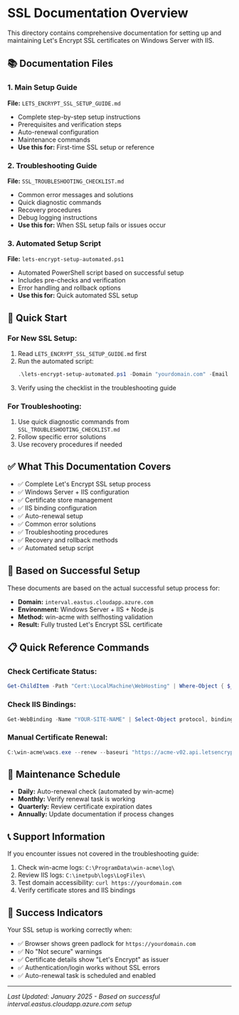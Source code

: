 # SSL Documentation Overview

This directory contains comprehensive documentation for setting up and maintaining Let's Encrypt SSL certificates on Windows Server with IIS.

## 📚 **Documentation Files**

### **1. Main Setup Guide**
**File:** `LETS_ENCRYPT_SSL_SETUP_GUIDE.md`
- Complete step-by-step setup instructions
- Prerequisites and verification steps
- Auto-renewal configuration
- Maintenance commands
- **Use this for:** First-time SSL setup or reference

### **2. Troubleshooting Guide**
**File:** `SSL_TROUBLESHOOTING_CHECKLIST.md`
- Common error messages and solutions
- Quick diagnostic commands
- Recovery procedures
- Debug logging instructions
- **Use this for:** When SSL setup fails or issues occur

### **3. Automated Setup Script**
**File:** `lets-encrypt-setup-automated.ps1`
- Automated PowerShell script based on successful setup
- Includes pre-checks and verification
- Error handling and rollback options
- **Use this for:** Quick automated SSL setup

## 🚀 **Quick Start**

### **For New SSL Setup:**
1. Read `LETS_ENCRYPT_SSL_SETUP_GUIDE.md` first
2. Run the automated script:
   ```powershell
   .\lets-encrypt-setup-automated.ps1 -Domain "yourdomain.com" -Email "your@email.com" -SiteName "YOUR-IIS-SITE"
   ```
3. Verify using the checklist in the troubleshooting guide

### **For Troubleshooting:**
1. Use quick diagnostic commands from `SSL_TROUBLESHOOTING_CHECKLIST.md`
2. Follow specific error solutions
3. Use recovery procedures if needed

## ✅ **What This Documentation Covers**

- ✅ Complete Let's Encrypt SSL setup process
- ✅ Windows Server + IIS configuration
- ✅ Certificate store management
- ✅ IIS binding configuration
- ✅ Auto-renewal setup
- ✅ Common error solutions
- ✅ Troubleshooting procedures
- ✅ Recovery and rollback methods
- ✅ Automated setup script

## 🎯 **Based on Successful Setup**

These documents are based on the actual successful setup process for:
- **Domain:** `interval.eastus.cloudapp.azure.com`
- **Environment:** Windows Server + IIS + Node.js
- **Method:** win-acme with selfhosting validation
- **Result:** Fully trusted Let's Encrypt SSL certificate

## 📋 **Quick Reference Commands**

### **Check Certificate Status:**
```powershell
Get-ChildItem -Path "Cert:\LocalMachine\WebHosting" | Where-Object { $_.Issuer -like "*Let's Encrypt*" } | Select-Object Subject, Issuer, Thumbprint, NotAfter
```

### **Check IIS Bindings:**
```powershell
Get-WebBinding -Name "YOUR-SITE-NAME" | Select-Object protocol, bindingInformation, certificateHash
```

### **Manual Certificate Renewal:**
```powershell
C:\win-acme\wacs.exe --renew --baseuri "https://acme-v02.api.letsencrypt.org/"
```

## 🔄 **Maintenance Schedule**

- **Daily:** Auto-renewal check (automated by win-acme)
- **Monthly:** Verify renewal task is working
- **Quarterly:** Review certificate expiration dates
- **Annually:** Update documentation if process changes

## 📞 **Support Information**

If you encounter issues not covered in the troubleshooting guide:

1. Check win-acme logs: `C:\ProgramData\win-acme\log\`
2. Review IIS logs: `C:\inetpub\logs\LogFiles\`
3. Test domain accessibility: `curl https://yourdomain.com`
4. Verify certificate stores and IIS bindings

## 🎉 **Success Indicators**

Your SSL setup is working correctly when:
- ✅ Browser shows green padlock for `https://yourdomain.com`
- ✅ No "Not secure" warnings
- ✅ Certificate details show "Let's Encrypt" as issuer
- ✅ Authentication/login works without SSL errors
- ✅ Auto-renewal task is scheduled and enabled

---

*Last Updated: January 2025 - Based on successful interval.eastus.cloudapp.azure.com setup* 